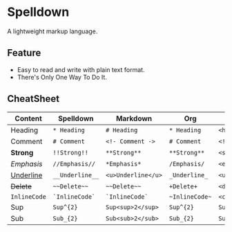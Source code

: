 # Spelldown
A lightweight markup language.

## Feature
- Easy to read and write with plain text format.
- There's Only One Way To Do It.

## CheatSheet

| Content          | Spelldown          | Markdown             | Org            | HTML                      |
|------------------|--------------------|----------------------|----------------|---------------------------|
| Heading          | `* Heading`        | `# Heading`          | `* Heading`    | `<h1>Heading</h1>`        |
| Comment          | `# Comment`        | `<!- Comment ->`     | `# Comment`    |	`<!– Comment –>`          |
| **Strong**       | `!!Strong!!`       | `**Strong**`         | `**Strong**`   | `<strong>Strong</strong>` |
| *Emphasis*       | `//Emphasis//`     | `*Emphasis*`         | `/Emphasis/`   | `<em>Emphasis</em>`       |
| <u>Underline</u> | `__Underline__`    | `<u>Underline</u>`   | `_Underline_`  | `<u>Underline</u>`        |
| ~~Delete~~       | `~~Delete~~`       | `~~Delete~~`         | `+Delete+`     | `<del>Delete</del>`       |
| `InlineCode`     | `` `InlineCode` `` | `` `InlineCode` ``   | `~InlineCode~` | `<code>InlineCode</code>` |
| Sup              | `Sup^{2}`          | `Sup<sup>2</sup>`    | `Sup^{2}`      | `Sup<sup>2</sup>`         |
| Sub              | `Sub_{2}`          | `Sub<sub>2</sub>`    | `Sub_{2}`      | `Sub<sub>2</sub>`         |
